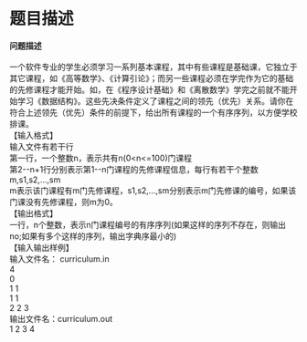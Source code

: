 # 题目描述


<div>
<b>问题描述</b>
</div>
<div>
<br/>
一个软件专业的学生必须学习一系列基本课程，其中有些课程是基础课，它独立于其它课程，如《高等数学》、《计算引论》；而另一些课程必须在学完作为它的基础的先修课程才能开始。如，在《程序设计基础》和《离散数学》学完之前就不能开始学习《数据结构》。这些先决条件定义了课程之间的领先（优先）关系。请你在符合上述领先（优先）条件的前提下，给出所有课程的一个有序序列，以方便学校排课。
</div>
<div>
【输入格式】
</div>
<div>
输入文件有若干行<br/>
第一行，一个整数n，表示共有n(0&lt;n&lt;=100)门课程<br/>
第2--n+1行分别表示第1--n门课程的先修课程信息，每行有若干个整数m,s1,s2,...,sm<br/>
m表示该门课程有m门先修课程，s1,s2,...,sm分别表示m门先修课的编号，如果该门课没有先修课程，则m为0。
</div>
<div>
【输出格式】
</div>
<div>
一行，n个整数，表示n门课程编号的有序序列(如果这样的序列不存在，则输出no;如果有多个这样的序列，输出字典序最小的)
</div>
<div>
【输入输出样例】
</div>
<div>
输入文件名： curriculum.in
</div>
<div>
4 <br/>
0 <br/>
1 1 <br/>
1 1 <br/>
2 2 3
</div>
<div>
输出文件名：<span>curriculum.out</span>
</div>
<div>
1 2 3 4
</div>
